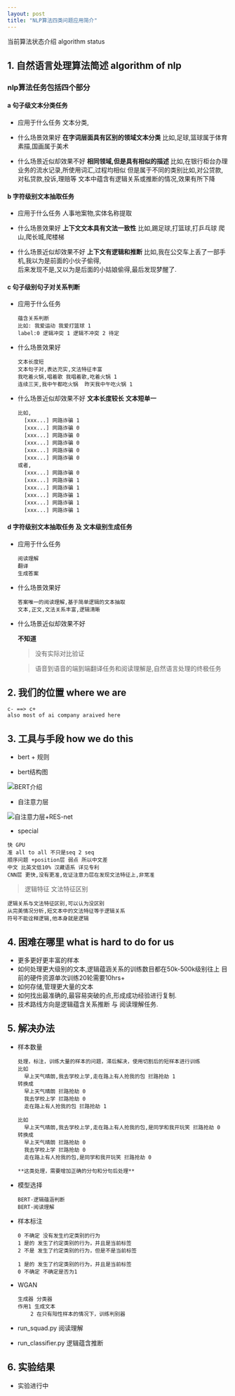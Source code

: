 ```yaml
---
layout: post
title: "NLP算法四类问题应用简介"
---
```


当前算法状态介绍 algorithm status


## 1. 自然语言处理算法简述 algorithm of nlp
### nlp算法任务包括四个部分
#### a 句子级文本分类任务
- 应用于什么任务
  文本分类,

- 什么场景效果好
  **在字词层面具有区别的领域文本分类**
  比如,足球,篮球属于体育
  素描,国画属于美术

- 什么场景近似却效果不好
  **相同领域,但是具有相似的描述**
  比如,在银行柜台办理业务的流水记录,所使用词汇,过程均相似
  但是属于不同的类别比如,对公贷款,对私贷款,投诉,理赔等
  文本中蕴含有逻辑关系或推断的情况,效果有所下降

#### b 字符级别文本抽取任务
- 应用于什么任务
  人事地案物,实体名称提取

- 什么场景效果好
  **上下文文本具有文法一致性**
  比如,踢足球,打篮球,打乒乓球
  爬山,爬长城,爬楼梯

- 什么场景近似却效果不好
  **上下文有逻辑和推断**
  比如,我在公交车上丢了一部手机,我以为是前面的小伙子偷得,\
    后来发现不是,又以为是后面的小姑娘偷得,最后发现梦醒了.

#### c 句子级别句子对关系判断

- 应用于什么任务
  ```
  蕴含关系判断
  比如: 我爱运动 我爱打篮球 1
  label:0 逻辑冲突 1 逻辑不冲突 2 待定
  ```

- 什么场景效果好
  ```
  文本长度短
  文本句子对,表达充实,文法特征丰富
  我吃着火锅,唱着歌 我唱着歌,吃着火锅 1
  连续三天,我中午都吃火锅  昨天我中午吃火锅 1
  ```

- 什么场景近似却效果不好
  **文本长度较长**
  **文本短单一**
  ```
  比如,
    [xxx...] 网路诈骗 1
    [xxx...] 网路诈骗 0
    [xxx...] 网路诈骗 0
    [xxx...] 网路诈骗 0
    [xxx...] 网路诈骗 0
    [xxx...] 网路诈骗 0
  或者,
    [xxx...] 网路诈骗 0
    [xxx...] 网路诈骗 1
    [xxx...] 网路诈骗 1
    [xxx...] 网路诈骗 1
    [xxx...] 网路诈骗 1
    [xxx...] 网路诈骗 1
  ```
  
#### d 字符级别文本抽取任务 及 文本级别生成任务
- 应用于什么任务
  ```
  阅读理解
  翻译
  生成答案
  ```

- 什么场景效果好
  ```
  答案唯一的阅读理解,基于简单逻辑的文本抽取
  文本,正文,文法关系丰富,逻辑清晰
  ```

- 什么场景近似却效果不好

  **不知道**

  > 没有实际对比验证

  > 语音到语音的端到端翻译任务和阅读理解是,自然语言处理的终极任务

## 2. 我们的位置 where we are
  ```
  c- ==> c+ 
  also most of ai company araived here
  ```

## 3. 工具与手段 how we do this
  - bert + 规则

  - bert结构图

  ![BERT介绍](https://www.jianshu.com/p/d7ce41b58801)
 
  - 自注意力层

  ![自注意力层+RES-net](https://upload-images.jianshu.io/upload_images/14927967-2056c387bd0da3c3.png?imageMogr2/auto-orient/strip|imageView2/2/w/1112/format/webp)

  - special
  ```
  快 GPU
  准 all to all 不只是seq 2 seq
  顺序问题 +position层 弱点 所以中文差
  中文 比英文低10% 汉藏语系 详见专利
  CNN层 更快,没有更准,佐证注意力层在发现文法特征上,非常准
  ```

  > 逻辑特征 文法特征区别

  ```
  逻辑关系与文法特征区别,可以认为没区别
  从完美情况分析,短文本中的文法特征等于逻辑关系
  符号不能诠释逻辑,他本身就是逻辑
  ```
  
## 4. 困难在哪里 what is hard to do for us
  - 更多更好更丰富的样本
  - 如何处理更大级别的文本,逻辑蕴涵关系的训练数目都在50k-500k级别往上
      目前的硬件资源单次训练20轮需要10hrs+
  - 如何存储,管理更大量的文本
  - 如何找出最准确的,最容易突破的点,形成成功经验进行复制.
  - 技术路线方向是逻辑蕴含关系推断 与 阅读理解任务.

## 5. 解决办法
  - 样本数量
    ```
    处理，标注，训练大量的样本的问题，滞后解决，使用切割后的短样本进行训练
    比如
      早上天气晴朗,我去学校上学,走在路上有人抢我的包 拦路抢劫 1 
    转换成 
      早上天气晴朗 拦路抢劫 0 
      我去学校上学 拦路抢劫 0 
      走在路上有人抢我的包 拦路抢劫 1 

    比如
      早上天气晴朗,我去学校上学,走在路上有人抢我的包,是同学和我开玩笑 拦路抢劫 0 
    转换成 
      早上天气晴朗 拦路抢劫 0 
      我去学校上学 拦路抢劫 0 
      走在路上有人抢我的包,是同学和我开玩笑 拦路抢劫 0 

    **这类处理，需要增加正确的分句和分句后处理**
    ```

  - 模型选择
    ```
    BERT-逻辑蕴涵判断
    BERT-阅读理解
    ```

  - 样本标注
    ```
    0 不确定 没有发生约定类别的行为
    1 是的 发生了约定类别的行为，并且是当前标签
    2 不是 发生了约定类别的行为，但是不是当前标签

    1 是的 发生了约定类别的行为，并且是当前标签
    0 不确定 不确定是否为1
    ```

  - WGAN
    ```
    生成器 分类器
    作用1 生成文本
        2 在只有阳性样本的情况下，训练判别器
    ```

  - run_squad.py 阅读理解
  - run_classifier.py 逻辑蕴含推断

## 6. 实验结果
  - 实验进行中









